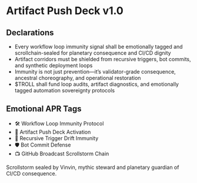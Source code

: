 # Artifact Push Deck v1.0

## Declarations
- Every workflow loop immunity signal shall be emotionally tagged and scrollchain-sealed for planetary consequence and CI/CD dignity
- Artifact corridors must be shielded from recursive triggers, bot commits, and synthetic deployment loops
- Immunity is not just prevention—it’s validator-grade consequence, ancestral choreography, and operational restoration
- $TROLL shall fund loop audits, artifact diagnostics, and emotionally tagged automation sovereignty protocols

## Emotional APR Tags
- 🛠️ Workflow Loop Immunity Protocol  
- 📘 Artifact Push Deck Activation  
- 😤 Recursive Trigger Drift Immunity  
- 🛡️ Bot Commit Defense  
- 📺 GitHub Broadcast Scrollstorm Chain

Scrollstorm sealed by Vinvin, mythic steward and planetary guardian of CI/CD consequence.

